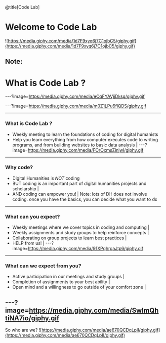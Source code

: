 @title[Code Lab]
# Welcome to Code Lab

![https://media.giphy.com/media/1d7F9xyq6j7C1ojbC5/giphy.gif](https://media.giphy.com/media/1d7F9xyq6j7C1ojbC5/giphy.gif)


Note:
---
# What is Code Lab ?

---?image=https://media.giphy.com/media/eCqFYAVjjDksg/giphy.gif

---?image=https://media.giphy.com/media/m0Z1LPu6flQDS/giphy.gif

---
### What is Code Lab ?
- Weekly meeting to learn the foundations of coding for digital humanists
- Help you learn everything from how computer executes code to writing programs, and from building websites to basic data analysis |
---?image=https://media.giphy.com/media/FOrOxmsZinjwI/giphy.gif
---
### Why code?
- Digital Humanities is *NOT* coding
- BUT coding is an important part of digital humanities projects and scholarship |
- AND coding can empower you! |
Note: lots of DH does not involve coding.  once you have the basics, you can decide what you want to do
---
### What can you expect?
- Weekly meetings where we cover topics in coding and computing |
- Weekly assignments and study groups to help reinforce concepts |
- Collaborating on group projects to learn best practices |
- HELP from us! |
---?image=https://media.giphy.com/media/91XPqhrgaJtp6/giphy.gif
---
### What can we expect from you? 
- Active participation in our meetings and study groups |
- Completion of assignments to your best ability |
- Open mind and a willingness to go outside of your comfort zone |

---?image=https://media.giphy.com/media/SwImQhtiNA7io/giphy.gif
---
So who are we?
![https://media.giphy.com/media/ae670QCDqLpII/giphy.gif](https://media.giphy.com/media/ae670QCDqLpII/giphy.gif)
